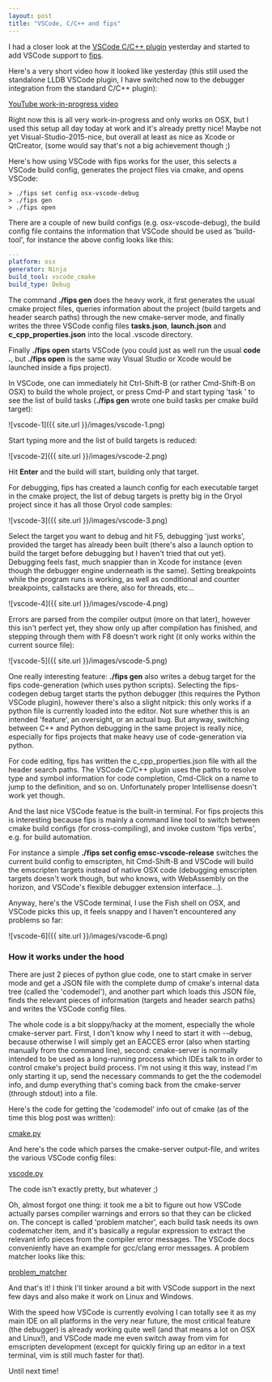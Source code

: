 ```yaml
---
layout: post
title: "VSCode, C/C++ and fips"
---
```

I had a closer look at the [VSCode C/C++
plugin](https://marketplace.visualstudio.com/items?itemName=ms-vscode.cpptools)
yesterday and started to add VSCode support to
[fips](https://floooh.github.com/fips).

Here's a very short video how it looked like yesterday (this still used
the standalone LLDB VSCode plugin, I have switched now to the debugger
integration from the standard C/C++ plugin):

[YouTube work-in-progress video](https://www.youtube.com/watch?v=_vRHCUfnTiU)

Right now this is all very work-in-progress and only works on OSX, but I
used this setup all day today at work and it's already pretty nice! Maybe not yet
Visual-Studio-2015-nice, but overall at least as nice as Xcode or QtCreator,
(some would say that's not a big achievement though ;)

Here's how using VSCode with fips works for the user, this selects a VSCode
build config, generates the project files via cmake, and opens VSCode:

```
> ./fips set config osx-vscode-debug
> ./fips gen
> ./fips open
```

 There are a couple of new build configs (e.g. osx-vscode-debug), the build
 config file contains the information that VSCode should be used as
 'build-tool', for instance the above config looks like this:

```yaml
---
platform: osx
generator: Ninja 
build_tool: vscode_cmake
build_type: Debug
```

The command **./fips gen** does the heavy work, it first generates
the usual cmake project files, queries information about
the project (build targets and header search paths) through
the new cmake-server mode, and finally writes the three VSCode
config files **tasks.json**, **launch.json** and **c\_cpp\_properties.json**
into the local .vscode directory.

Finally **./fips open** starts VSCode (you could just as well run the
usual **code .**, but **./fips open** is the same way Visual Studio or
Xcode would be launched inside a fips project).

In VSCode, one can immediately hit Ctrl-Shift-B (or rather Cmd-Shift-B on OSX) 
to build the whole project, or press Cmd-P and start typing 'task ' to see the list
of build tasks (**./fips gen** wrote one build tasks per cmake build target):

![vscode-1]({{ site.url }}/images/vscode-1.png)

Start typing more and the list of build targets is reduced:

![vscode-2]({{ site.url }}/images/vscode-2.png)

Hit **Enter** and the build will start, building only that target.

For debugging, fips has created a launch config for each executable target in
the cmake project, the list of debug targets is pretty big in the Oryol project
since it has all those Oryol code samples:

![vscode-3]({{ site.url }}/images/vscode-3.png)

Select the target you want to debug and hit F5, debugging 'just works', provided
the target has already been built (there's also a launch option to build the
target before debugging but I haven't tried that out yet). Debugging feels fast, 
much snappier than in Xcode for instance (even though the debugger engine underneath 
is the same). Setting breakpoints while the program runs is working, as well as
conditional and counter breakpoints, callstacks are there, also for threads, etc...

![vscode-4]({{ site.url }}/images/vscode-4.png)

Errors are parsed from the compiler output (more on that later), however this isn't
perfect yet, they show only up after compilation has finished, and stepping through
them with F8 doesn't work right (it only works within the current source file):

![vscode-5]({{ site.url }}/images/vscode-5.png)

One really interesting feature: **./fips gen** also writes a debug target for the
fips code-generation (which uses python scripts). Selecting the
fips-codegen debug target starts the python debugger (this requires the
Python VSCode plugin), however there's also a slight nitpick: this only
works if a python file is currently loaded into the editor. Not sure whether
this is an intended 'feature', an oversight, or an actual bug. But anyway,
switching between C++ and Python debugging in the same project is really
nice, especially for fips projects that make heavy use of code-generation
via python.

For code editing, fips has written the c\_cpp\_properties.json file with
all the header search paths. The VSCode C/C++ plugin uses the paths to resolve
type and symbol information for code completion, Cmd-Click on a name to 
jump to the definition, and so on. Unfortunately proper Intellisense doesn't
work yet though.

And the last nice VSCode featue is the built-in terminal. For fips projects this
is interesting because fips is mainly a command line tool to switch between cmake
build configs (for cross-compiling), and invoke custom 'fips verbs', e.g. for
build automation.

For instance a simple **./fips set config emsc-vscode-release** switches the
current build config to emscripten, hit Cmd-Shift-B and VSCode will build the
emscripten targets instead of native OSX code (debugging emscripten targets doesn't
work though, but who knows, with WebAssembly on the horizon, and VSCode's flexible
debugger extension interface...).

Anyway, here's the VSCode terminal, I use the Fish shell on OSX, and VSCode
picks this up, it feels snappy and I haven't encountered any problems so far:

![vscode-6]({{ site.url }}/images/vscode-6.png)


### How it works under the hood

There are just 2 pieces of python glue code, one to start cmake in 
server mode and get a JSON file with the complete dump of cmake's internal 
data tree (called the 'codemodel'), and another part which loads this JSON
file, finds the relevant pieces of information (targets and header search paths)
and writes the VSCode config files.

The whole code is a bit sloppy/hacky at the moment, especially the whole
cmake-server part. First, I don't know why I need to start it with --debug, 
because otherwise I will simply get an EACCES error (also when starting manually 
from the command line), second: cmake-server is normally intended to be used
as a long-running process which IDEs talk to in order to control cmake's 
project build process. I'm not using it this way, instead I'm only starting it
up, send the necessary commands to get the the codemodel info, and dump 
everything that's coming back from the cmake-server (through stdout) into a 
file.

Here's the code for getting the 'codemodel' info out of cmake (as of the 
time this blog post was written):

[cmake.py](https://github.com/floooh/fips/blob/1076cf4ffe1d66f83d85b22f82586d2e6ca8fc19/mod/tools/cmake.py#L106)

And here's the code which parses the cmake-server output-file, and writes
the various VSCode config files:

[vscode.py](https://github.com/floooh/fips/blob/f7bd4d8e27df357ef4da40e7272c68d6da50aa37/mod/tools/vscode.py#L78)

The code isn't exactly pretty, but whatever ;)

Oh, almost forgot one thing: it took me a bit to figure out how VSCode actually
parses compiler warnings and errors so that they can be clicked on. The concept
is called 'problem matcher', each build task needs its own codematcher item, and
it's basically a regular expression to extract the relevant info pieces from
the compiler error messages. The VSCode docs conveniently have an example
for gcc/clang error messages. A problem matcher looks like this:

[problem_matcher](https://github.com/floooh/fips/blob/f7bd4d8e27df357ef4da40e7272c68d6da50aa37/mod/tools/vscode.py#L64)

And that's it! I think I'll tinker around a bit with VSCode support in the next few
days and also make it work on Linux and Windows. 

With the speed how VSCode is currently evolving I can totally see it as my
main IDE on all platforms in the very near future, the most critical feature
(the debugger) is already working quite well (and that means a lot on OSX
and Linux!), and VSCode made me even switch away from vim for emscripten 
development (except for quickly firing up an editor in a text terminal, 
vim is still much faster for that).

Until next time!
